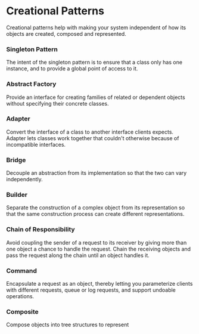# Creational Patterns

Creational patterns help with making your system independent of how its objects are created, composed and represented.

### Singleton Pattern

The intent of the singleton pattern is to ensure that a class only has one instance, and to provide a global point of access to it.

### Abstract Factory 

Provide an interface for creating families of related or dependent objects without specifying their concrete classes.

### Adapter 

Convert the interface of a class to another interface clients expects. Adapter lets classes work together that couldn't otherwise because of incompatible interfaces.

### Bridge 

Decouple an abstraction from its implementation so that the two can vary independently.

### Builder 

Separate the construction of a complex object from its representation so that the same construction process can create different representations.

### Chain of Responsibility

Avoid coupling the sender of a request to its receiver by giving more than one object a chance to handle the request.
Chain the receiving objects and pass the request along the chain until an object handles it.

### Command 

Encapsulate a request as an object, thereby letting you parameterize clients with different requests, queue or log requests, and support undoable operations.

### Composite 

Compose objects into tree structures to represent